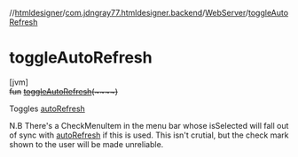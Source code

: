 //[htmldesigner](../../../index.md)/[com.jdngray77.htmldesigner.backend](../index.md)/[WebServer](index.md)/[toggleAutoRefresh](toggle-auto-refresh.md)

# toggleAutoRefresh

[jvm]\
~~fun~~ [~~toggleAutoRefresh~~](toggle-auto-refresh.md)~~(~~~~)~~

Toggles [autoRefresh](auto-refresh.md)

N.B There's a CheckMenuItem in the menu bar whose isSelected will fall out of sync with [autoRefresh](auto-refresh.md) if this is used. This isn't crutial, but the check mark shown to the user will be made unreliable.
